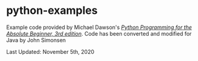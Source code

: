 # python-examples
Example code provided by Michael Dawson's *[Python Programming for the Absolute Beginner, 3rd edition](https://www.amazon.com/Python-Programming-Absolute-Beginner-3rd/dp/1435455002/)*.
Code has been converted and modified for Java by John Simonsen


Last Updated: November 5th, 2020
